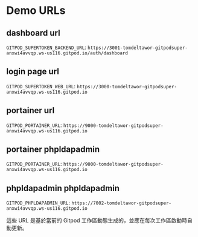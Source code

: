 # Demo URLs

## dashboard url
`GITPOD_SUPERTOKEN_BACKEND_URL`: 
`https://3001-tomdeltawor-gitpodsuper-anxwi4avvqp.ws-us116.gitpod.io/auth/dashboard`

## login page url
`GITPOD_SUPERTOKEN_WEB_URL`: 
`https://3000-tomdeltawor-gitpodsuper-anxwi4avvqp.ws-us116.gitpod.io`

## portainer url
`GITPOD_PORTAINER_URL`: 
`https://9000-tomdeltawor-gitpodsuper-anxwi4avvqp.ws-us116.gitpod.io`

## portainer phpldapadmin
`GITPOD_PORTAINER_URL`: 
`https://9000-tomdeltawor-gitpodsuper-anxwi4avvqp.ws-us116.gitpod.io`

## phpldapadmin phpldapadmin
`GITPOD_PHPLDAPADMIN_URL`: 
`https://7002-tomdeltawor-gitpodsuper-anxwi4avvqp.ws-us116.gitpod.io`


這些 URL 是基於當前的 Gitpod 工作區動態生成的，並應在每次工作區啟動時自動更新。
